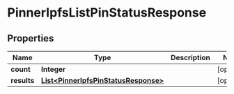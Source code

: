 # PinnerIpfsListPinStatusResponse

## Properties
Name | Type | Description | Notes
------------ | ------------- | ------------- | -------------
**count** | **Integer** |  |  [optional]
**results** | [**List&lt;PinnerIpfsPinStatusResponse&gt;**](PinnerIpfsPinStatusResponse.md) |  |  [optional]
